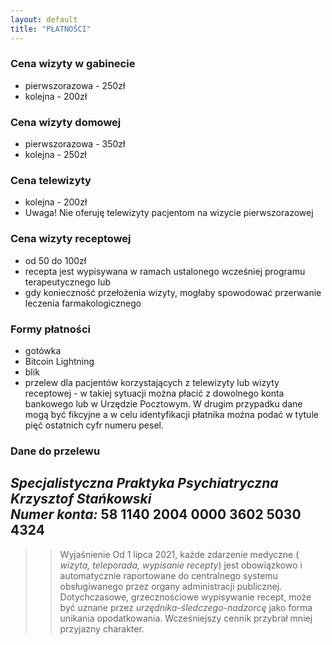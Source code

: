 ```yaml
---
layout: default
title: "PŁATNOŚCI"
---
```


### Cena wizyty w gabinecie
- pierwszorazowa - 250zł
- kolejna - 200zł

### Cena wizyty domowej
- pierwszorazowa - 350zł
- kolejna - 250zł

### Cena telewizyty
- kolejna - 200zł
- Uwaga! Nie oferuję telewizyty pacjentom na wizycie pierwszorazowej

### Cena wizyty receptowej
- od 50 do 100zł
- recepta jest wypisywana w ramach ustalonego wcześniej programu terapeutycznego
lub
- gdy konieczność przełożenia wizyty, mogłaby spowodować przerwanie leczenia farmakologicznego

### Formy płatności
* gotówka
* Bitcoin Lightning
* blik
* przelew dla pacjentów korzystających z telewizyty lub wizyty receptowej - w takiej sytuacji można płacić z dowolnego konta bankowego lub w Urzędzie Pocztowym. W drugim przypadku dane mogą być fikcyjne a w celu identyfikacji płatnika można podać w tytule pięć ostatnich cyfr numeru pesel.

### Dane do przelewu
**_Specjalistyczna Praktyka Psychiatryczna Krzysztof Stańkowski_**<br>
**_Numer konta:_ 58 1140 2004 0000 3602 5030 4324**<br> 
---

>>Wyjaśnienie
Od 1 lipca 2021, każde zdarzenie medyczne ( _wizyta, teleporada, wypisanie recepty_) jest obowiązkowo i automatycznie raportowane do centralnego systemu obsługiwanego przez organy administracji publicznej. Dotychczasowe, grzecznościowe wypisywanie recept, może być uznane przez _urzędnika-śledczego-nadzorcę_ jako forma unikania opodatkowania. Wcześniejszy cennik przybrał mniej przyjazny charakter.
